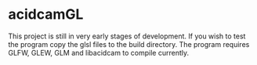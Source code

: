 # acidcamGL

This project is still in very early stages of development.
If you wish to test the program copy the glsl files to the build directory.
The program requires GLFW, GLEW, GLM and libacidcam to compile currently.


